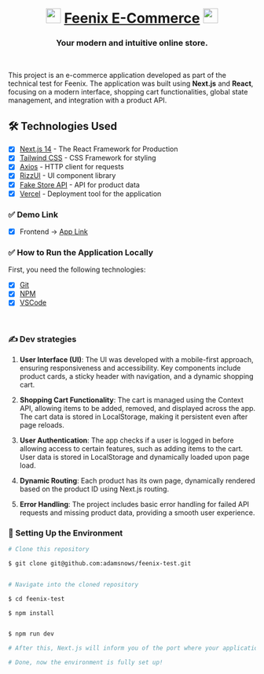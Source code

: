 <h1 align="center">
    <img src="https://www.feenix.ai/wp-content/uploads/2023/11/Group.png" width="30px" /> <a href="https://feenix-test.vercel.app/" target="_blank">Feenix E-Commerce</a> <img src="https://www.feenix.ai/wp-content/uploads/2023/11/Group.png" width="30px" />
</h1>

<h3 align="center">Your modern and intuitive online store.</h3>

<br/>

This project is an e-commerce application developed as part of the technical test for Feenix. The application was built using **Next.js** and **React**, focusing on a modern interface, shopping cart functionalities, global state management, and integration with a product API.

## 🛠 Technologies Used

- [x] [Next.js 14](https://nextjs.org/) - The React Framework for Production
- [x] [Tailwind CSS](https://tailwindcss.com/) - CSS Framework for styling
- [x] [Axios](https://axios-http.com/) - HTTP client for requests
- [x] [RizzUI](https://rizzui.com/) - UI component library
- [x] [Fake Store API](https://fakestoreapi.com/) - API for product data
- [x] [Vercel](https://vercel.com/) - Deployment tool for the application

### ✅ Demo Link

- [x] Frontend -> <a href="https://feenix-test.vercel.app/" target="_blank">App Link</a>

### ✅ How to Run the Application Locally

First, you need the following technologies:

- [x] [Git](https://git-scm.com)
- [x] [NPM](https://www.npmjs.com/)
- [x] [VSCode](https://code.visualstudio.com/)

<br/>

### ✍️ Dev strategies

1. **User Interface (UI)**: The UI was developed with a mobile-first approach, ensuring responsiveness and accessibility. Key components include product cards, a sticky header with navigation, and a dynamic shopping cart.

2. **Shopping Cart Functionality**: The cart is managed using the Context API, allowing items to be added, removed, and displayed across the app. The cart data is stored in LocalStorage, making it persistent even after page reloads.

3. **User Authentication**: The app checks if a user is logged in before allowing access to certain features, such as adding items to the cart. User data is stored in LocalStorage and dynamically loaded upon page load.

4. **Dynamic Routing**: Each product has its own page, dynamically rendered based on the product ID using Next.js routing.

5. **Error Handling**: The project includes basic error handling for failed API requests and missing product data, providing a smooth user experience.

### 🎲 Setting Up the Environment

```bash
# Clone this repository

$ git clone git@github.com:adamsnows/feenix-test.git


# Navigate into the cloned repository

$ cd feenix-test

$ npm install


$ npm run dev

# After this, Next.js will inform you of the port where your application is running. Simply hold the CTRL key and click on the localhost link!!

# Done, now the environment is fully set up!
```

